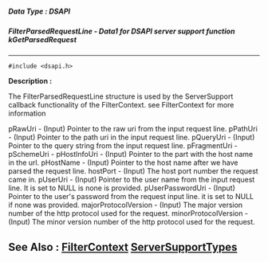 ##### Data Type : DSAPI
##### FilterParsedRequestLine - Data1 for DSAPI server support function kGetParsedRequest
---
```
#include <dsapi.h>
```
**Description :**

The FilterParsedRequestLine structure is used by the ServerSupport callback 
functionality of the FilterContext.  see FilterContext for more information

pRawUri - (Input)  Pointer to the raw uri from the input request line.
pPathUri - (Input)  Pointer to the path uri in the input request line.
pQueryUri - (Input)  Pointer to the query string from the input request line.
pFragmentUri - 
pSchemeUri - 
pHostInfoUri - (Input)  Pointer to the part with the host name in the url.
pHostName - (Input)  Pointer to the host name after we have parsed the request 
line.
hostPort - (Input)  The host port number the request came in.
pUserUri - (Input)  Pointer to the user name from the input request line. It is 
set to NULL is none is provided.
pUserPasswordUri - (Input)  Pointer to the user's password from the request 
input line. it is set to NULL if none was provided.
majorProtocolVersion - (Input)  The major version number of the http protocol 
used for the request.
minorProtocolVersion - (Input)  The minor version number of the http protocol 
used for the request.


**See Also :**
[FilterContext](/domino-c-api-docs/reference/Data/FilterContext)
[ServerSupportTypes](/domino-c-api-docs/reference/Data/ServerSupportTypes)
---
